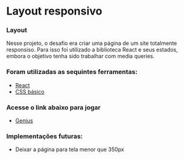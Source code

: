 # Layout responsivo

### Layout

Nesse projeto, o desafio era criar uma página de um site totalmente responsiso. Para isso foi utilizado a biblioteca React e seus estados, embora o objetivo tenha sido trabalhar com media queries.

### Foram utilizadas as sequintes ferramentas:

- [React](https://pt-br.reactjs.org)
- [CSS básico](https://developer.mozilla.org/pt-BR/docs/Web/CSS/Media_Queries/Using_media_queries)

### Acesse o link abaixo para jogar

- [Genius](https://tiagoss-cubos.github.io)

### Implementações futuras:

- Deixar a página para tela menor que 350px
